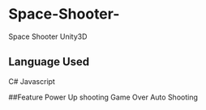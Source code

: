 # Space-Shooter-
Space Shooter Unity3D

## Language Used
C#
Javascript

##Feature
Power Up shooting
Game Over
Auto Shooting
